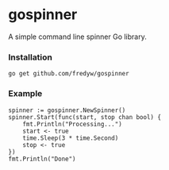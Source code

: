 # gospinner
A simple command line spinner Go library.

### Installation
    go get github.com/fredyw/gospinner

### Example
	spinner := gospinner.NewSpinner()
	spinner.Start(func(start, stop chan bool) {
		fmt.Println("Processing...")
		start <- true
		time.Sleep(3 * time.Second)
		stop <- true
	})
	fmt.Println("Done")
